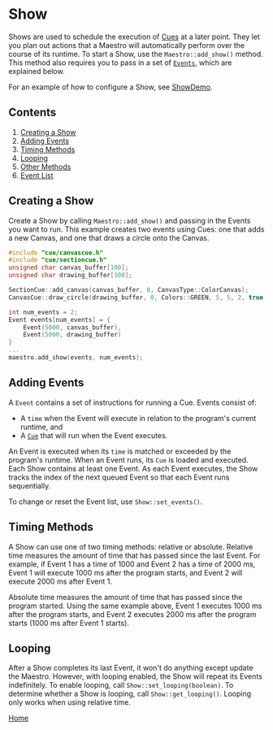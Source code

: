 # Show
Shows are used to schedule the execution of [Cues](cue.md) at a later point. They let you plan out actions that a Maestro will automatically perform over the course of its runtime. To start a Show, use the `Maestro::add_show()` method. This method also requires you to pass in a set of [`Events`](#adding-events), which are explained below.

For an example of how to configure a Show, see [ShowDemo](../gui/demo/showdemo.cpp).

## Contents
1. [Creating a Show](#creating-a-show)
2. [Adding Events](#adding-events)
3. [Timing Methods](#timing-methods)
4. [Looping](#looping)
5. [Other Methods](#other-methods)
6. [Event List](#event-list)

## Creating a Show
Create a Show by calling `Maestro::add_show()` and passing in the Events you want to run. This example creates two events using Cues: one that adds a new Canvas, and one that draws a circle onto the Canvas.

```c++
#include "cue/canvascue.h"
#include "cue/sectioncue.h"
unsigned char canvas_buffer[100];
unsigned char drawing_buffer[100];

SectionCue::add_canvas(canvas_buffer, 0, CanvasType::ColorCanvas);
CanvasCue::draw_circle(drawing_buffer, 0, Colors::GREEN, 5, 5, 2, true);

int num_events = 2;
Event events[num_events] = {
	Event(5000, canvas_buffer),
	Event(5000, drawing_buffer)
}
...
maestro.add_show(events, num_events);
```

## Adding Events
A `Event` contains a set of instructions for running a Cue. Events consist of:
* A `time` when the Event will execute in relation to the program's current runtime, and
* A [`Cue`](cue.md) that will run when the Event executes.

An Event is executed when its `time` is matched or exceeded by the program's runtime. When an Event runs, its `Cue` is loaded and executed. Each Show contains at least one Event. As each Event executes, the Show tracks the index of the next queued Event so that each Event runs sequentially.

To change or reset the Event list, use `Show::set_events()`.

## Timing Methods
A Show can use one of two timing methods: relative or absolute. Relative time measures the amount of time that has passed since the last Event. For example, if Event 1 has a time of 1000 and Event 2 has a time of 2000 ms, Event 1 will execute 1000 ms after the program starts, and Event 2 will execute 2000 ms after Event 1.

Absolute time measures the amount of time that has passed since the program started. Using the same example above, Event 1 executes 1000 ms after the program starts, and Event 2 executes 2000 ms after the program starts (1000 ms after Event 1 starts).

## Looping
After a Show completes its last Event, it won't do anything except update the Maestro. However, with looping enabled, the Show will repeat its Events indefinitely. To enable looping, call `Show::set_looping(boolean)`. To determine whether a Show is looping, call `Show::get_looping()`. Looping only works when using relative time.

[Home](README.md)
